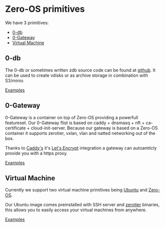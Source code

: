 # Zero-OS primitives

We have 3 primitives:
- [0-db](0-db-examples.md)
- [0-Gateway](0-gateway-examples.md)
- [Virtual Machine](virtual-machine-examples.md)

## 0-db

The 0-db or sometimes written zdb source code can be found at [github](https://github.com/rivine/0-db).
It can be used to create vdisks or as archive storage in combination with S3/minio.

[Examples](0-db-examples.md)

## 0-Gateway

0-Gateway is a container on top of Zero-OS providing a powerfull featureset.
Our 0-Gateway flist is based on caddy + dnsmasq + nft + ca-certificate + cloud-init-server.
Because our gateway is based on a Zero-OS container it supports zerotier, vxlan, vlan and natted networking out of the box.

Thanks to [Caddy's](https://caddyserver.com/) it's [Let's Encrypt](https://letsencrypt.org/) integration a gateway can autoamticly provide you with a https proxy.

[Examples](0-gateway-examples.md)

## Virtual Machine

Currently we support two virtual machine primitives being [Ubuntu](https://www.ubuntu.com/) and [Zero-OS](https://github.com/zero-os/home).

Our Ubuntu image comes preinstalled with SSH server and [zerotier](https://zerotier.com/) binaries, this allows you to easily access your virtual machines from anywhere.

[Examples](virtual-machine-examples.md)
